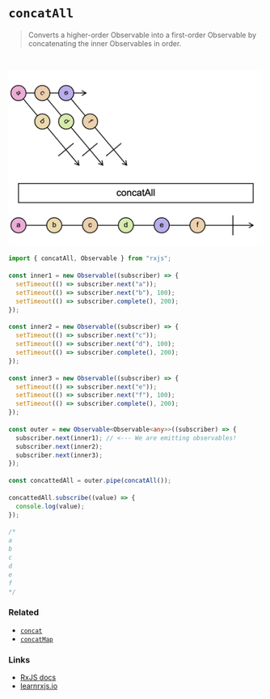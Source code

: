 # `concatAll`

> Converts a higher-order Observable into a first-order Observable by concatenating the inner Observables in order.

<br/>

![diagram](diagram.png)

<!--code-snipet-start-->
```ts
import { concatAll, Observable } from "rxjs";

const inner1 = new Observable((subscriber) => {
  setTimeout(() => subscriber.next("a"));
  setTimeout(() => subscriber.next("b"), 100);
  setTimeout(() => subscriber.complete(), 200);
});

const inner2 = new Observable((subscriber) => {
  setTimeout(() => subscriber.next("c"));
  setTimeout(() => subscriber.next("d"), 100);
  setTimeout(() => subscriber.complete(), 200);
});

const inner3 = new Observable((subscriber) => {
  setTimeout(() => subscriber.next("e"));
  setTimeout(() => subscriber.next("f"), 100);
  setTimeout(() => subscriber.complete(), 200);
});

const outer = new Observable<Observable<any>>((subscriber) => {
  subscriber.next(inner1); // <--- We are emitting observables!
  subscriber.next(inner2);
  subscriber.next(inner3);
});

const concattedAll = outer.pipe(concatAll());

concattedAll.subscribe((value) => {
  console.log(value);
});

/*
a
b
c
d
e
f
*/

```
<!--code-snipet-end-->

### Related

- [`concat`](../concat/)
- [`concatMap`](../concatMap//)


### Links

- [RxJS docs](https://rxjs.dev/api/index/function/concatAll)
- [learnrxjs.io](https://www.learnrxjs.io/learn-rxjs/operators/combination/concatAll)